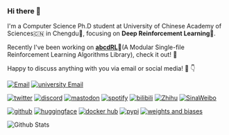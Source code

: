 ### Hi there 👋

<!--
<picture>
  <source media="(prefers-color-scheme: dark)" srcset="adam_white.svg">
  <source media="(prefers-color-scheme: light)" srcset="adam.svg">
  <img alt="adam" src="adam.svg" width="200">
</picture>
-->

I'm a Computer Science Ph.D student at University of Chinese Academy of Sciences🇨🇳 in Chengdu🐼, focusing on **Deep Reinforcement Learning**🤖️.

Recently I've been working on [**abcdRL**](https://abcdrl.xyz)🌟(A Modular Single-file Reinforcement Learning Algorithms Library), check it out! 🤠

Happy to discuss anything with you via email or social media! 📡 👇

[![Email](https://img.shields.io/badge/Email-hi@sdpkjc.com-EA4335?logo=mail.ru)](mailto:hi@sdpkjc.com)
[![university Email](https://img.shields.io/badge/University%20Email-zhaoyanxiao21@mails.ucas.ac.cn-41454A?logo=Academia)](mailto:zhaoyanxiao21@mails.ucas.ac.cn)

[![twitter](https://img.shields.io/badge/Twitter-@sdpkjc%5F_adam-1DA1F2?logo=twitter)](https://twitter.com/sdpkjc_adam)
[![discord](https://img.shields.io/badge/Discord-@sdpkjc-5865F2?logo=discord)](https://discord.com/users/sdpkjc)
[![mastodon](https://img.shields.io/badge/Mastodon-@sdpkjc@masto.ai-6364FF?logo=mastodon)](https://masto.ai/@sdpkjc)
[![spotify](https://img.shields.io/badge/Spotify-@sdpkjc-1DB954?logo=spotify)](https://open.spotify.com/user/316tmwa7yte4oqibi6lhrwnjyjji?si=hI0q4KFmSKO4GdWW1jpkLA)
[![bilibili](https://img.shields.io/badge/Bilibili-@斯蒂庞克轿车-00A1D6?logo=bilibili)](https://space.bilibili.com/95671510/)
[![Zhihu](https://img.shields.io/badge/Zhihu-@斯蒂庞克轿车-0084FF?logo=zhihu)](https://www.zhihu.com/people/01cc6dd991be4e1958be4e1a2b95a1c6)
[![SinaWeibo](https://img.shields.io/badge/SinaWeibo-@斯蒂庞克轿车-E6162D?logo=SinaWeibo)](https://weibo.com/u/7759690796)

[![github](https://img.shields.io/badge/GitHub-@sdpkjc-181717?logo=github)](https://github.com/sdpkjc)
[![huggingface](https://img.shields.io/badge/%F0%9F%A4%97%20Huggingface-@sdpkjc-F8D521)](https://huggingface.co/sdpkjc)
[![docker hub](https://img.shields.io/badge/DockerHub-@sdpkjc-2496ED?logo=docker)](https://hub.docker.com/r/sdpkjc/)
[![pypi](https://img.shields.io/badge/PyPI-@sdpkjc-3775A9?logo=pypi)](https://pypi.org/user/sdpkjc/)
[![weights and biases](https://img.shields.io/badge/Weights%20&%20Biases-@iiiiiiiooo-FFBE00?logo=weightsandbiases)](https://wandb.ai/iiiiiiiooo)

<!--[![gitlab](https://img.shields.io/badge/GitLab-@sdpkjc-FC6D26?logo=gitlab)](https://gitlab.com/users/sdpkjc)-->
<!--[![gitee](https://img.shields.io/badge/Gitee-@sdpkjc-C71D23?style=flat&logoColor=C71D23&logo=gitee&labelColor=white)](https://gitee.com/sdpkjc/)-->

![Github Stats](https://github-readme-stats.vercel.app/api?username=sdpkjc&count_private=true&show_icons=true&include_all_commits=true)
